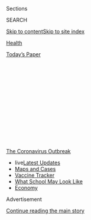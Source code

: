 <div id="app">

<div>

<div>

<div>

<div class="NYTAppHideMasthead css-1q2w90k e1suatyy0">

<div class="section css-ui9rw0 e1suatyy2">

<div class="css-eph4ug er09x8g0">

<div class="css-6n7j50">

</div>

<span class="css-1dv1kvn">Sections</span>

<div class="css-10488qs">

<span class="css-1dv1kvn">SEARCH</span>

</div>

[Skip to content](#site-content)[Skip to site
index](#site-index)

</div>

<div id="masthead-section-label" class="css-1wr3we4 eaxe0e00">

[Health](https://www.nytimes.com/section/health)

</div>

<div class="css-10698na e1huz5gh0">

</div>

</div>

<div id="masthead-bar-one" class="section hasLinks css-15hmgas e1csuq9d3">

<div class="css-uqyvli e1csuq9d0">

</div>

<div class="css-1uqjmks e1csuq9d1">

</div>

<div class="css-9e9ivx">

[](https://myaccount.nytimes.com/auth/login?response_type=cookie&client_id=vi)

</div>

<div class="css-1bvtpon e1csuq9d2">

[Today’s
Paper](https://www.nytimes.com/section/todayspaper)

</div>

</div>

</div>

</div>

<div data-aria-hidden="false">

<div id="site-content" data-role="main">

<div>

<div class="css-1aor85t" style="opacity:0.000000001;z-index:-1;visibility:hidden">

<div class="css-1hqnpie">

<div class="css-epjblv">

<span class="css-17xtcya">[Health](/section/health)</span><span class="css-x15j1o">|</span><span class="css-fwqvlz">Inundated
With Flu Patients, U.S. Hospitals Brace for
Coronavirus</span>

</div>

<div class="css-k008qs">

<div class="css-1iwv8en">

<span class="css-18z7m18"></span>

<div>

</div>

</div>

<span class="css-1n6z4y">https://nyti.ms/3buYNLc</span>

<div class="css-1705lsu">

<div class="css-4xjgmj">

<div class="css-4skfbu" data-role="toolbar" data-aria-label="Social Media Share buttons, Save button, and Comments Panel with current comment count" data-testid="share-tools">

  - 
  - 
  - 
  - 
    
    <div class="css-6n7j50">
    
    </div>

  - 

</div>

</div>

</div>

</div>

</div>

</div>

<div id="NYT_TOP_BANNER_REGION" class="css-13pd83m">

<div>

<div id="styln-prism-menu-1592847958612" class="section interactive-content interactive-size-medium css-1edisqu">

<div class="css-17ih8de interactive-body">

<div id="scroll-container" class="css-1gj85ro">

[<span class="styln-title-wrap"><span class="css-1pje3qr">The
Coronavirus</span><span class="css-1pje3qr">
Outbreak</span></span>](https://www.nytimes.com/news-event/coronavirus?action=click&pgtype=Article&state=default&region=TOP_BANNER&context=storylines_menu)

  - <span class="css-kqxiym" data-emphasize="true">live</span>[Latest
    Updates](https://www.nytimes.com/2020/08/02/world/coronavirus-updates.html?action=click&pgtype=Article&state=default&region=TOP_BANNER&context=storylines_menu)
  - [Maps and
    Cases](https://www.nytimes.com/interactive/2020/us/coronavirus-us-cases.html?action=click&pgtype=Article&state=default&region=TOP_BANNER&context=storylines_menu)
  - [Vaccine
    Tracker](https://www.nytimes.com/interactive/2020/science/coronavirus-vaccine-tracker.html?action=click&pgtype=Article&state=default&region=TOP_BANNER&context=storylines_menu)
  - [What School May Look
    Like](https://www.nytimes.com/interactive/2020/07/29/us/schools-reopening-coronavirus.html?action=click&pgtype=Article&state=default&region=TOP_BANNER&context=storylines_menu)
  - [Economy](https://www.nytimes.com/live/2020/07/31/business/stock-market-today-coronavirus?action=click&pgtype=Article&state=default&region=TOP_BANNER&context=storylines_menu)

</div>

</div>

</div>

</div>

</div>

<div id="top-wrapper" class="css-1sy8kpn">

<div id="top-slug" class="css-l9onyx">

Advertisement

</div>

[Continue reading the main
story](#after-top)

<div class="ad top-wrapper" style="text-align:center;height:100%;display:block;min-height:250px">

<div id="top" class="place-ad" data-position="top" data-size-key="top">

</div>

</div>

<div id="after-top">

</div>

</div>

<div>

<div id="sponsor-wrapper" class="css-1hyfx7x">

<div id="sponsor-slug" class="css-19vbshk">

Supported by

</div>

[Continue reading the main
story](#after-sponsor)

<div id="sponsor" class="ad sponsor-wrapper" style="text-align:center;height:100%;display:block">

</div>

<div id="after-sponsor">

</div>

</div>

<div class="css-186x18t">

</div>

<div class="css-1vkm6nb ehdk2mb0">

# Inundated With Flu Patients, U.S. Hospitals Brace for Coronavirus

</div>

Resources are already stretched during flu season. With so much medical
equipment and drugs made in China, public health experts are anxiously
watching the global supply chain.

<div class="css-79elbk" data-testid="photoviewer-wrapper">

<div class="css-z3e15g" data-testid="photoviewer-wrapper-hidden">

</div>

<div class="css-1a48zt4 ehw59r15" data-testid="photoviewer-children">

![<span class="css-16f3y1r e13ogyst0" data-aria-hidden="true">Hospitals
are currently making preparations for a possible outbreak of the new
coronavirus.</span><span class="css-cnj6d5 e1z0qqy90" itemprop="copyrightHolder"><span class="css-1ly73wi e1tej78p0">Credit...</span><span><span>Lindsey
Wasson/Reuters</span></span></span>](https://static01.nyt.com/images/2020/02/07/science/07virus-prepare01/merlin_167531781_6afccfbd-ae7c-4c1d-b8f9-b396611c2d31-articleLarge.jpg?quality=75&auto=webp&disable=upscale)

</div>

</div>

<div class="css-18e8msd">

<div class="css-vp77d3 epjyd6m0">

<div class="css-1baulvz">

By [<span class="css-1baulvz" itemprop="name">Reed
Abelson</span>](https://www.nytimes.com/by/reed-abelson) and
[<span class="css-1baulvz last-byline" itemprop="name">Katie
Thomas</span>](https://www.nytimes.com/by/katie-thomas)

</div>

</div>

  - 
    
    <div class="css-ld3wwf e16638kd2">
    
    Feb. 7,
    2020
    
    </div>

  - 
    
    <div class="css-4xjgmj">
    
    <div class="css-d8bdto" data-role="toolbar" data-aria-label="Social Media Share buttons, Save button, and Comments Panel with current comment count" data-testid="share-tools">
    
      - 
      - 
      - 
      - 
        
        <div class="css-6n7j50">
        
        </div>
    
      - 
    
    </div>
    
    </div>

</div>

</div>

<div class="section meteredContent css-1r7ky0e" name="articleBody" itemprop="articleBody">

<div class="css-1fanzo5 StoryBodyCompanionColumn">

<div class="css-53u6y8">

[With an intense flu season in full
swing](https://www.nytimes.com/2020/01/08/health/flu-season-severity.html),
hundreds of thousands of coughing and feverish patients have already
overwhelmed emergency rooms around the United States. Now, hospitals are
bracing for the potential spread of coronavirus that could bring another
surge of patients.

So far, only [a dozen people in the United
States](https://www.cdc.gov/coronavirus/2019-ncov/cases-in-us.html) have
become infected with the novel coronavirus, but an outbreak could
severely strain the nation’s hospitals.

“We’re talking about the possibility of a double flu pandemic,” where a
second wave starts before the first is over, said Dr. Eric Toner, a
senior scholar at the Johns Hopkins Center for Health Security.

Public health experts are also closely watching reserves of vital
medical supplies and medications, many of which are made in China. Some
hospitals in the United States are already “critically low” on
respirator masks, according to Premier Inc., which secures medical
supplies and equipment on behalf of hospitals and health systems. And
China is the dominant supplier of the raw ingredients needed for
penicillin, ibuprofen and even aspirin — drugs taken daily by millions
of Americans and dispensed routinely to hospital patients.

</div>

</div>

<div class="css-1fanzo5 StoryBodyCompanionColumn">

<div class="css-53u6y8">

“All the hospitals are taxed with a large flu season and other bugs,”
said Dr. Mark Jarrett, the chief quality officer for Northwell Health,
which operates 23 hospitals across Long Island and elsewhere in New
York. About 400 patients are coming to its emergency rooms each day with
flulike symptoms.

“Everybody is at maximum capacity,” Dr. Jarrett said.

Northwell activated its emergency operations center earlier this month
in response to concerns that the virus, now in epidemic proportions
across China, could become a pandemic, similar to the hospital system’s
reaction to the threat of swine flu in 2009 and Ebola in 2014.

Although the Trump administration declared a public health emergency for
coronavirus late last week, Dr. Robert Redfield, the head of the Centers
for Disease Control and Prevention, stressed on Friday at a [news
briefing](https://www.youtube.com/watch?v=NKcUSGk6bdI) that the risk for
Americans was still low. Hundreds of people who returned to the United
States from Wuhan have been quarantined at military bases, and others
possibly exposed have been asked to self-quarantine or stay at home.

But Dr. Redfield also said that officials were beginning to actively
discuss what other steps would have to be taken in the event that the
new coronavirus spread in this country. Asked about emergency funding,
Alex M. Azar II, the secretary for health and human services, said he
did not believe agencies required additional funds right now.

Still, across the country, hospitals are taking steps to prepare for the
potential threat.

Some are already scrambling to find sufficient supplies of medical face
masks, [especially so-called N95
respirators](https://www.fda.gov/medical-devices/personal-protective-equipment-infection-control/masks-and-n95-respirators),
which are more effective for preventing infection. [Manufacturers are
struggling to keep up with global
demand](https://www.nytimes.com/2020/02/06/business/coronavirus-face-masks.html?action=click&module=Top%20Stories&pgtype=Homepage)
and the desperate need for supplies in China.

</div>

</div>

<div class="css-1fanzo5 StoryBodyCompanionColumn">

<div class="css-53u6y8">

The mask shortage highlights just how dependent the United States health
care system is on goods from China. Premier was told last week that a
Taiwanese factory it had a contract with was halting shipments to the
United States. In addition, Chaun Powell, the group vice president of
strategic supplier engagement for Premier, said masks that are made in
China are being diverted for use there. As a result, “there’s not as
much supply to ship,” he
said.

<div id="NYT_MAIN_CONTENT_1_REGION" class="css-9tf9ac">

<div>

<div id="styln-covid-updates-world" class="section interactive-content interactive-size-medium css-1ftcdic">

<div class="css-17ih8de interactive-body">

<div id="styln-briefing-block" data-asset-id="QXJ0aWNsZTpueXQ6Ly9hcnRpY2xlLzhiMjRmNTQ0LWVhMmUtNTlmNC1hMDZiLTM0YWI3YTlmN2E4YQ==">

<div class="briefing-block-header-section">

# [Latest Updates: Global Coronavirus Outbreak](https://www.nytimes.com/2020/08/01/world/coronavirus-covid-19.html?action=click&pgtype=Article&state=default&region=MAIN_CONTENT_1&context=storylines_live_updates)

<div class="briefing-block-ts">

Updated 2020-08-02T17:52:35.962Z

</div>

</div>

  - [The U.S. reels as July cases more than double the total of any
    other
    month.](https://www.nytimes.com/2020/08/01/world/coronavirus-covid-19.html?action=click&pgtype=Article&state=default&region=MAIN_CONTENT_1&context=storylines_live_updates#link-34047410)
  - [Top U.S. officials work to break an impasse over the federal
    jobless
    benefit.](https://www.nytimes.com/2020/08/01/world/coronavirus-covid-19.html?action=click&pgtype=Article&state=default&region=MAIN_CONTENT_1&context=storylines_live_updates#link-780ec966)
  - [Its outbreak untamed, Melbourne goes into even greater
    lockdown.](https://www.nytimes.com/2020/08/01/world/coronavirus-covid-19.html?action=click&pgtype=Article&state=default&region=MAIN_CONTENT_1&context=storylines_live_updates#link-2bc8948)

<div class="briefing-block-footer">

<div class="briefing-block-footer-meta">

[See more
updates](https://www.nytimes.com/2020/08/01/world/coronavirus-covid-19.html?action=click&pgtype=Article&state=default&region=MAIN_CONTENT_1&context=storylines_live_updates)

</div>

<div class="briefing-block-briefinglinks">

<span>More live coverage:</span>
[Markets](https://www.nytimes.com/live/2020/07/31/business/stock-market-today-coronavirus?action=click&pgtype=Article&state=default&region=MAIN_CONTENT_1&context=storylines_live_updates)

</div>

</div>

</div>

</div>

</div>

</div>

</div>

Hospitals in the United States have also increased their requests, he
said, adding that orders for respirator masks in the first five days of
February had completely outstripped the demand for a typical month.

“We’re trying to get as many masks as we can, as is everybody else,” Dr.
Jarrett of Northwell said.

On Friday, Dr. Stephen Hahn, commissioner of the Food and Drug
Administration, said the agency was closely monitoring the supply chain
from Chinese pharmaceutical and medical supply factories, but said the
F.D.A. had received no reports of disruption so far.

Many of those factories closed during the Lunar New Year holidays and
remained closed for additional days..

</div>

</div>

<div class="css-79elbk" data-testid="photoviewer-wrapper">

<div class="css-z3e15g" data-testid="photoviewer-wrapper-hidden">

</div>

<div class="css-1a48zt4 ehw59r15" data-testid="photoviewer-children">

![<span class="css-16f3y1r e13ogyst0" data-aria-hidden="true">A surge in
demand for basic items like masks, gowns and gloves — coupled with the
inability of China and other countries to produce goods — could lead to
short
supplies.</span><span class="css-cnj6d5 e1z0qqy90" itemprop="copyrightHolder"><span class="css-1ly73wi e1tej78p0">Credit...</span><span>Ted
S. Warren/Associated
Press</span></span>](https://static01.nyt.com/images/2020/02/07/science/07virus-prepare02/merlin_168100131_8ea237bb-229b-4450-b5cb-349450082140-articleLarge.jpg?quality=75&auto=webp&disable=upscale)

</div>

</div>

<div class="css-1fanzo5 StoryBodyCompanionColumn">

<div class="css-53u6y8">

“Many of us are holding our breath to see the downstream effect on
pharmaceuticals and other medical supplies because of this outbreak in
China,” said Dr. Paul Biddinger, who helps oversee emergency
preparedness for Partners Healthcare, the Boston hospital group that
includes Massachusetts General.

Experts like Dr. Toner say supplies could easily become depleted,
especially at smaller hospitals that tend to have less inventory of
basic items like masks, gowns and gloves. Hospitals [have long struggled
with shortages of injectable
medications](https://www.nytimes.com/2019/10/29/health/drug-shortages-generics.html)
and staples like saline. In 2017, Hurricane Maria knocked out power to
several pharmaceutical factories in Puerto Rico, [leading to a shortage
of saline
bags](https://www.nytimes.com/2017/10/23/health/puerto-rico-hurricane-maria-drug-shortage.html).

</div>

</div>

<div class="css-1fanzo5 StoryBodyCompanionColumn">

<div class="css-53u6y8">

Hospitals will “burn through their supplies very quickly if there are a
lot of these patients,” Dr. Toner
said.

</div>

</div>

<div class="css-79elbk" data-testid="photoviewer-wrapper">

<div class="css-z3e15g" data-testid="photoviewer-wrapper-hidden">

</div>

<div class="css-1a48zt4 ehw59r15" data-testid="photoviewer-children">

<div class="css-1xdhyk6 erfvjey0">

<span class="css-1ly73wi e1tej78p0">Image</span>

<div class="css-zjzyr8">

<div data-testid="lazyimage-container" style="height:556.1555555555556px">

</div>

</div>

</div>

<span class="css-16f3y1r e13ogyst0" data-aria-hidden="true">A notice
issued by CommonSpirit Health, a large Catholic hospital system, to help
people distinguish between the symptoms of coronavirus and the seasonal
flu.</span><span class="css-cnj6d5 e1z0qqy90" itemprop="copyrightHolder"><span class="css-1ly73wi e1tej78p0">Credit...</span><span>CommonSpirit
Health</span></span>

</div>

</div>

<div class="css-1fanzo5 StoryBodyCompanionColumn">

<div class="css-53u6y8">

Some hospital executives downplayed concerns. “This is something we have
a tremendous amount of experience with,” said Dr. Paul Stefanacci, the
chief medical officer for acute care of Universal Health Services, a
for-profit hospital chain. His company has increased its orders of
supplies by 10 percent to handle any uptick in patients.

David Gillan, senior vice president of sourcing operations at Vizient,
another purchasing group, described the supply chain as strained, and
said he worries about too much “anticipatory behavior,” such as
hospitals ordering more than they need.

Public health officials are also watching whether the shutdown of
manufacturing plants could lead to shortages in a wide variety of drugs
containing active ingredients made in China. Some drug makers reported
that their facilities had reopened this week. But even temporary delays
in manufacturing — or problems transporting materials — could lead to
problems, some experts said.

“[A number of
companies](https://cen.acs.org/pharmaceuticals/pharmaceutical-chemicals/Coronavirus-puts-drug-chemical-industry/98/web/2020/02)
are panicking, for sure,” said James Bruno, a consultant who advises
small and midsize drug makers on manufacturing issues. “Especially the
smaller ones who don’t have the wherewithal to have backup suppliers.”

Allen Goldberg, a spokesman for the Association for Accessible
Medicines, a generic industry trade group, said companies typically have
several years’ worth of supplies of ingredients and that there were
“redundancies built into the system.”

</div>

</div>

<div class="css-1fanzo5 StoryBodyCompanionColumn">

<div class="css-53u6y8">

Rosemary Gibson, an expert on China’s drug supply who is a senior
adviser at the Hastings Center, a nonpartisan bioethics research
institute, said she had learned of companies having trouble getting
shipments of their products. “If there were exports from China that were
no longer coming to the U.S., our hospitals and our health systems would
cease to function within a couple of months,” said Ms. Gibson, who [also
wrote a
book](https://www.amazon.com/China-Rx-Exposing-Americas-Dependence/dp/1633883817),
“China Rx,” about the American dependence on medicines from China.

The United States has already seen examples of how quickly a disruption
in supply from China can lead to shortages. In 2018, [widespread recalls
of the blood pressure drug
valsartan](https://www.nytimes.com/2018/07/16/health/fda-blood-pressure-valsartan.html)
were traced to problems at a single Chinese factory that made the drug’s
active ingredient, which was contaminated with a possible
carcinogen.

</div>

</div>

<div class="css-79elbk" data-testid="photoviewer-wrapper">

<div class="css-z3e15g" data-testid="photoviewer-wrapper-hidden">

</div>

<div class="css-1a48zt4 ehw59r15" data-testid="photoviewer-children">

<div class="css-1xdhyk6 erfvjey0">

<span class="css-1ly73wi e1tej78p0">Image</span>

<div class="css-zjzyr8">

<div data-testid="lazyimage-container" style="height:262.2888888888889px">

</div>

</div>

</div>

<span class="css-16f3y1r e13ogyst0" data-aria-hidden="true">The growing
shortage of masks highlights just how dependent the health care system
in the United States is on goods from China.
</span><span class="css-cnj6d5 e1z0qqy90" itemprop="copyrightHolder"><span class="css-1ly73wi e1tej78p0">Credit...</span><span>Agence
France-Presse — Getty Images</span></span>

</div>

</div>

<div class="css-1fanzo5 StoryBodyCompanionColumn">

<div class="css-53u6y8">

In 2016, [a chemical explosion at a raw ingredient
factory](https://www.theguardian.com/society/2017/jul/01/antibiotic-shortage-puts-patients-at-risk)
in China led to a global shortage of piperacillin-tazobactam, an
antibiotic used to treat a number of life-or-death conditions, including
sepsis.

<div id="NYT_MAIN_CONTENT_3_REGION" class="css-9tf9ac">

<div>

<div id="styln-prism-freeform-1594220623585" class="section interactive-content interactive-size-medium css-1ftcdic">

<div class="css-17ih8de interactive-body">

<div id="prism-freeform-block-62021" class="css-19mumt8" data-role="complementary" data-storyline="The Coronavirus Outbreak" data-truncated="true" tabindex="0">

<div class="css-a8d9oz">

<div class="css-eb027h">

[](https://www.nytimes.com/news-event/coronavirus?action=click&pgtype=Article&state=default&region=MAIN_CONTENT_3&context=storylines_faq)

### The Coronavirus Outbreak ›

#### Frequently Asked Questions

Updated July 27, 2020

  - #### Should I refinance my mortgage?
    
      - [It could be a good
        idea,](https://www.nytimes.com/article/coronavirus-money-unemployment.html?action=click&pgtype=Article&state=default&region=MAIN_CONTENT_3&context=storylines_faq)
        because mortgage rates have [never been
        lower.](https://www.nytimes.com/2020/07/16/business/mortgage-rates-below-3-percent.html?action=click&pgtype=Article&state=default&region=MAIN_CONTENT_3&context=storylines_faq)
        Refinancing requests have pushed mortgage applications to some
        of the highest levels since 2008, so be prepared to get in line.
        But defaults are also up, so if you’re thinking about buying a
        home, be aware that some lenders have tightened their standards.

  - #### What is school going to look like in September?
    
      - It is unlikely that many schools will return to a normal
        schedule this fall, requiring the grind of [online
        learning](https://www.nytimes.com/2020/06/05/us/coronavirus-education-lost-learning.html?action=click&pgtype=Article&state=default&region=MAIN_CONTENT_3&context=storylines_faq),
        [makeshift child
        care](https://www.nytimes.com/2020/05/29/us/coronavirus-child-care-centers.html?action=click&pgtype=Article&state=default&region=MAIN_CONTENT_3&context=storylines_faq)
        and [stunted
        workdays](https://www.nytimes.com/2020/06/03/business/economy/coronavirus-working-women.html?action=click&pgtype=Article&state=default&region=MAIN_CONTENT_3&context=storylines_faq)
        to continue. California’s two largest public school districts —
        Los Angeles and San Diego — said on July 13, that [instruction
        will be remote-only in the
        fall](https://www.nytimes.com/2020/07/13/us/lausd-san-diego-school-reopening.html?action=click&pgtype=Article&state=default&region=MAIN_CONTENT_3&context=storylines_faq),
        citing concerns that surging coronavirus infections in their
        areas pose too dire a risk for students and teachers. Together,
        the two districts enroll some 825,000 students. They are the
        largest in the country so far to abandon plans for even a
        partial physical return to classrooms when they reopen in
        August. For other districts, the solution won’t be an
        all-or-nothing approach. [Many
        systems](https://bioethics.jhu.edu/research-and-outreach/projects/eschool-initiative/school-policy-tracker/),
        including the nation’s largest, New York City, are devising
        [hybrid
        plans](https://www.nytimes.com/2020/06/26/us/coronavirus-schools-reopen-fall.html?action=click&pgtype=Article&state=default&region=MAIN_CONTENT_3&context=storylines_faq)
        that involve spending some days in classrooms and other days
        online. There’s no national policy on this yet, so check with
        your municipal school system regularly to see what is happening
        in your community.

  - #### Is the coronavirus airborne?
    
      - The coronavirus [can stay aloft for hours in tiny droplets in
        stagnant
        air](https://www.nytimes.com/2020/07/04/health/239-experts-with-one-big-claim-the-coronavirus-is-airborne.html?action=click&pgtype=Article&state=default&region=MAIN_CONTENT_3&context=storylines_faq),
        infecting people as they inhale, mounting scientific evidence
        suggests. This risk is highest in crowded indoor spaces with
        poor ventilation, and may help explain super-spreading events
        reported in meatpacking plants, churches and restaurants. [It’s
        unclear how often the virus is
        spread](https://www.nytimes.com/2020/07/06/health/coronavirus-airborne-aerosols.html?action=click&pgtype=Article&state=default&region=MAIN_CONTENT_3&context=storylines_faq)
        via these tiny droplets, or aerosols, compared with larger
        droplets that are expelled when a sick person coughs or sneezes,
        or transmitted through contact with contaminated surfaces, said
        Linsey Marr, an aerosol expert at Virginia Tech. Aerosols are
        released even when a person without symptoms exhales, talks or
        sings, according to Dr. Marr and more than 200 other experts,
        who [have outlined the evidence in an open letter to the World
        Health
        Organization](https://academic.oup.com/cid/article/doi/10.1093/cid/ciaa939/5867798).

  - #### What are the symptoms of coronavirus?
    
      - Common symptoms [include fever, a dry cough, fatigue and
        difficulty breathing or shortness of
        breath.](https://www.nytimes.com/article/symptoms-coronavirus.html?action=click&pgtype=Article&state=default&region=MAIN_CONTENT_3&context=storylines_faq)
        Some of these symptoms overlap with those of the flu, making
        detection difficult, but runny noses and stuffy sinuses are less
        common. [The C.D.C. has
        also](https://www.nytimes.com/2020/04/27/health/coronavirus-symptoms-cdc.html?action=click&pgtype=Article&state=default&region=MAIN_CONTENT_3&context=storylines_faq)
        added chills, muscle pain, sore throat, headache and a new loss
        of the sense of taste or smell as symptoms to look out for. Most
        people fall ill five to seven days after exposure, but symptoms
        may appear in as few as two days or as many as 14 days.

  - #### Does asymptomatic transmission of Covid-19 happen?
    
      - So far, the evidence seems to show it does. A widely cited
        [paper](https://www.nature.com/articles/s41591-020-0869-5)
        published in April suggests that people are most infectious
        about two days before the onset of coronavirus symptoms and
        estimated that 44 percent of new infections were a result of
        transmission from people who were not yet showing symptoms.
        Recently, a top expert at the World Health Organization stated
        that transmission of the coronavirus by people who did not have
        symptoms was “very rare,” [but she later walked back that
        statement.](https://www.nytimes.com/2020/06/09/world/coronavirus-updates.html?action=click&pgtype=Article&state=default&region=MAIN_CONTENT_3&context=storylines_faq#link-1f302e21)

<div id="styln-survey-component-62021" class="styln-survey-component" data-surveyname="faq" data-surveystoryline="coronavirus">

</div>

</div>

<div class="css-6mllg9">

</div>

<div class="css-pmm6ed">

<span class="css-5gimkt"></span>

</div>

</div>

</div>

</div>

</div>

</div>

</div>

About 20 F.D.A. employees assigned to the agency’s [offices in
China](https://www.nytimes.com/2008/11/19/world/asia/19iht-beijing.1.17954828.html),
and who were responsible for product inspections there, have been
evacuated.

“It will be some matter of time before we understand what the
disruptions are,” said Michael Wessel, a member of the U.S.-China
Economic and Security Review Commission [who has
studied](https://www.uscc.gov/hearings/exploring-growing-us-reliance-chinas-biotech-and-pharmaceutical-products)
the growing reliance by the United States on Chinese pharmaceutical
products.

***\[*[*Like the Science Times page on
Facebook.*](http://on.fb.me/1paTQ1h)** ****** *| Sign up for the*
**[*Science Times newsletter.*](http://nyti.ms/1MbHaRU)*\]***

Meanwhile, hospitals are training their staffs and circulating the
latest guidance for screening patients and limiting the spread of the
virus. At CommonSpirit Health — a large Catholic hospital system with
142 hospitals created through the merger of Dignity Health, based in San
Francisco, and Catholic Health Initiatives, based in Chicago — patients
and staff members are being instructed on how to distinguish coronavirus
from the flu. It has already embedded screening questions in its
electronic health records.

</div>

</div>

<div class="css-1fanzo5 StoryBodyCompanionColumn">

<div class="css-53u6y8">

“It has not impacted our facilities at this time,” said Roy Boukidjian,
vice president for infection prevention for CommonSpirit.

Learning from a 2014 experience with Ebola [when two nurses in Dallas
were infected while caring for a
patient](https://www.nytimes.com/2014/10/29/us/ebola-outbreak-dallas-nurse-amber-joy-vinson.html),
hospitals understand they need to actively prepare their medical staffs
for an influx of cases from a contagious disease, instructing them on
how to safely put on and take off clothing and other protective
equipment, said Julie Fischer, an assistant professor of microbiology at
Georgetown University. “Personnel were not trained, systems were not
tested,” she said. “That’s where the breakdown happened.”

Health care workers are always at high risk, and [the death of a
doctor](https://www.nytimes.com/2020/02/06/world/asia/chinese-doctor-Li-Wenliang-coronavirus.html)
treating patients in China reinforced the dangers.

Some nurses say they are better prepared now to protect workers. “We all
went through the Ebola virus a couple of years ago,” said Barbara Rosen,
an official with Health Professionals and Allied Employees, a New Jersey
union. “For this round, everything seems very prepared.”

But Bonnie Castillo, the executive director of National Nurses United,
which represents roughly 155,000 nurses, said some hospitals may not be
fully prepared.

“Our concern is that there is inadequate planning and training and also
just basic staffing,” as well as the availability of supplies that
protect nurses and patients from infection, she said.

Because the nature of the virus is still unknown, public health
officials said it’s unclear what future challenges hospitals will face
if the coronavirus spreads into an epidemic in the United States. While
the current government guidelines call for patients to be treated in
specialized isolation rooms, experts say it is unlikely that there will
be enough isolation rooms at individual facilities.

</div>

</div>

<div class="css-1fanzo5 StoryBodyCompanionColumn">

<div class="css-53u6y8">

And to manage the health of patients with severe respiratory illnesses,
which coronavirus can cause, hospitals may find themselves without
enough beds in their intensive care units or sufficient ventilators and
other breathing equipment.

“If it’s a pandemic, it’s going to stretch our resources very thin,”
said Nicole Errett, a researcher at the University of Washington School
of Public Health.

</div>

</div>

<div>

</div>

</div>

<div>

</div>

<div>

</div>

<div>

</div>

<div>

<div id="bottom-wrapper" class="css-1ede5it">

<div id="bottom-slug" class="css-l9onyx">

Advertisement

</div>

[Continue reading the main
story](#after-bottom)

<div id="bottom" class="ad bottom-wrapper" style="text-align:center;height:100%;display:block;min-height:90px">

</div>

<div id="after-bottom">

</div>

</div>

</div>

</div>

</div>

## Site Index

<div>

</div>

## Site Information Navigation

  - [© <span>2020</span> <span>The New York Times
    Company</span>](https://help.nytimes.com/hc/en-us/articles/115014792127-Copyright-notice)

<!-- end list -->

  - [NYTCo](https://www.nytco.com/)
  - [Contact
    Us](https://help.nytimes.com/hc/en-us/articles/115015385887-Contact-Us)
  - [Work with us](https://www.nytco.com/careers/)
  - [Advertise](https://nytmediakit.com/)
  - [T Brand Studio](http://www.tbrandstudio.com/)
  - [Your Ad
    Choices](https://www.nytimes.com/privacy/cookie-policy#how-do-i-manage-trackers)
  - [Privacy](https://www.nytimes.com/privacy)
  - [Terms of
    Service](https://help.nytimes.com/hc/en-us/articles/115014893428-Terms-of-service)
  - [Terms of
    Sale](https://help.nytimes.com/hc/en-us/articles/115014893968-Terms-of-sale)
  - [Site
    Map](https://spiderbites.nytimes.com)
  - [Help](https://help.nytimes.com/hc/en-us)
  - [Subscriptions](https://www.nytimes.com/subscription?campaignId=37WXW)

</div>

</div>

</div>

</div>
